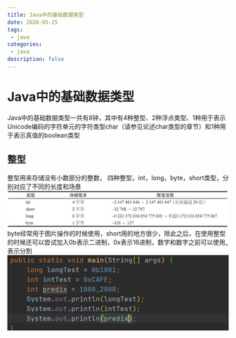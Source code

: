 ```yaml
---
title: Java中的基础数据类型
date: 2020-05-25
tags:
 - java
categories:
 - java
description: false
---
```

# Java中的基础数据类型
Java中的基础数据类型一共有8钟，其中有4种整型、2种浮点类型、1种用于表示Unicode编码的字符单元的字符类型char（请参见论述char类型的章节）和1种用于表示真值的boolean类型
## 整型
整型用来存储没有小数部分的整数，
四种整型，int，long，byte，short类型，分别对应了不同的长度和场景
![alt](../java/image/java-datatype-001.png)
byte经常用于图片操作的时候使用，short用的地方很少，除此之后，在使用整型的时候还可以尝试加入0b表示二进制，0x表示16进制，数字和数字之前可以使用_表示分割   
![alt](../java/image/java-datatype-002.png)
